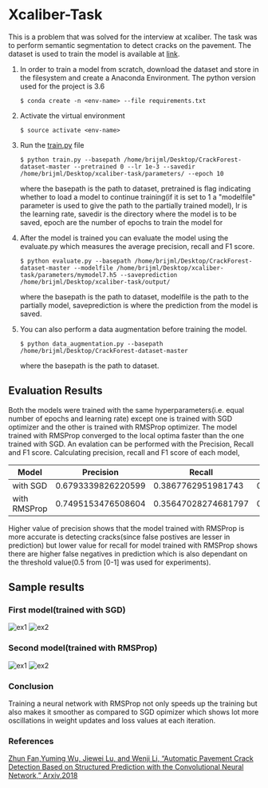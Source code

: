 # Xcaliber-Task

This is a problem that was solved for the interview at xcaliber. The task was to perform semantic segmentation to detect cracks on the pavement. The dataset is used to train the model is available at 
[link](https://github.com/cuilimeng/CrackForest-dataset).
1. 	In order to train a model from scratch, download the dataset and store in  the filesystem and create a Anaconda Environment. The python version used for the project is 3.6
		
		$ conda create -n <env-name> --file requirements.txt

2. 	Activate the virtual environment
		
		$ source activate <env-name>

3. 	Run the [train.py](https://github.com/brijml/xcaliber-task/blob/master/train.py) file
		
		$ python train.py --basepath /home/brijml/Desktop/CrackForest-dataset-master --pretrained 0 --lr 1e-3 --savedir /home/brijml/Desktop/xcaliber-task/parameters/ --epoch 10

    where the basepath is the path to dataset, pretrained is flag indicating    whether to load a model to continue training(if it is set to 1 a "modelfile" parameter is used to give the path to the partially trained model), lr is the learning rate, savedir is the directory where the model is to be saved, epoch are the number of epochs to train the model for

4. 	After the model is trained you can evaluate the model using the evaluate.py which measures the average precision, recall and F1 score.
		
		$ python evaluate.py --basepath /home/brijml/Desktop/CrackForest-dataset-master --modelfile /home/brijml/Desktop/xcaliber-task/parameters/mymodel7.h5 --saveprediction /home/brijml/Desktop/xcaliber-task/output/
    where the basepath is the path to dataset, modelfile is the path to the partially model, saveprediction is where the prediction from the model is saved.

5.  You can also perform a data augmentation before training the model.
		
		$ python data_augmentation.py --basepath /home/brijml/Desktop/CrackForest-dataset-master
    where the basepath is the path to dataset.

## Evaluation Results
Both the models were trained with the same hyperparameters(i.e. equal number of epochs and learning rate) except one is trained with SGD optimizer and the other is trained with RMSProp optimizer. The model trained with RMSProp converged to the local optima faster than the one trained with SGD. An evalation can be performed with the Precision, Recall and F1 score. Calculating precision, recall and F1 score of each model,

| Model | Precision | Recall | F1 score
| ------ | ------ | ------ | ------ |
| with SGD| 0.6793339826220599 | 0.3867762951981743 | 0.4682298709208381 |
| with RMSProp | 0.7495153476508604 | 0.35647028274681797 | 0.46470270101566924 |

Higher value of precision shows that the model trained with RMSProp is more accurate is detecting cracks(since false postives are lesser in prediction) but lower value for recall for model trained with RMSProp shows there are higher false negatives in prediction which is also dependant on the threshold value(0.5 from [0-1] was used for experiments).

## Sample results
### First model(trained with SGD)
![ex1](https://github.com/brijml/xcaliber-task/blob/master/output/trained_with_sgd/098.jpg)
![ex2](https://github.com/brijml/xcaliber-task/blob/master/output/trained_with_sgd/022.jpg)

### Second model(trained with RMSProp)
![ex1](https://github.com/brijml/xcaliber-task/blob/master/output/trained_with_RMS/069.jpg)
![ex2](https://github.com/brijml/xcaliber-task/blob/master/output/trained_with_RMS/073.jpg)


### Conclusion
Training a neural network with RMSProp not only speeds up the training but also makes it smoother as compared to SGD opimizer which shows lot more oscillations in weight updates and loss values at each iteration.
### References
[Zhun Fan,Yuming Wu, Jiewei Lu, and Wenji Li, “Automatic Pavement Crack Detection Based on Structured Prediction with the Convolutional Neural Network,” Arxiv,2018](https://arxiv.org/pdf/1802.02208.pdf)
